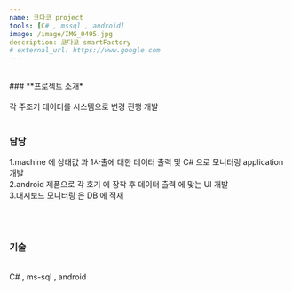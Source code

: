 ```yaml
---
name: 코다코 project
tools: [C# , mssql , android]
image: /image/IMG_0495.jpg
description: 코다코 smartFactory
# external_url: https://www.google.com
---
```



<br>
### **프로젝트 소개*

<br>
<br>
각 주조기 데이터를 시스템으로 변경 진행 개발

<br>
<br>

### 담당


1.machine 에 상태값 과 1사출에 대한 데이터 출력 및 C# 으로 모니터링 application 개발 <br>
2.android 제품으로 각 호기 에 장착 후 데이터 출력 에 맞는 UI 개발<br>
3.대시보드 모니터링 은 DB 에 적재<br>

<br>
<br>

### 기술
<br>
C# , ms-sql , android
<br>
<br>
